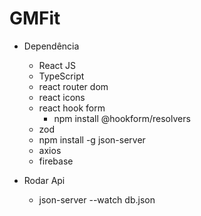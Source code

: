 # GMFit

- Dependência

  - React JS
  - TypeScript
  - react router dom
  - react icons
  - react hook form
    - npm install @hookform/resolvers
  - zod
  - npm install -g json-server
  - axios
  - firebase

- Rodar Api
  - json-server --watch db.json
